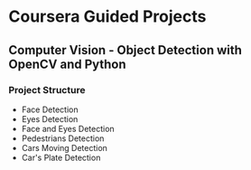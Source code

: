 # **Coursera Guided Projects**

## Computer Vision - Object Detection with OpenCV and Python

### **Project Structure**
- Face Detection
- Eyes Detection
- Face and Eyes Detection
- Pedestrians Detection
- Cars Moving Detection
- Car's Plate Detection

